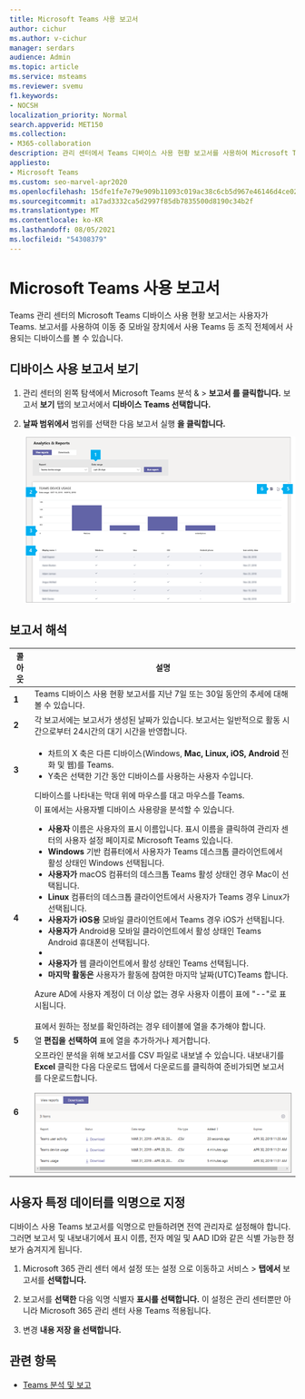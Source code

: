 ```yaml
---
title: Microsoft Teams 사용 보고서
author: cichur
ms.author: v-cichur
manager: serdars
audience: Admin
ms.topic: article
ms.service: msteams
ms.reviewer: svemu
f1.keywords:
- NOCSH
localization_priority: Normal
search.appverid: MET150
ms.collection:
- M365-collaboration
description: 관리 센터에서 Teams 디바이스 사용 현황 보고서를 사용하여 Microsoft Teams 사용자가 조직에 연결되는 방법을 Teams.
appliesto:
- Microsoft Teams
ms.custom: seo-marvel-apr2020
ms.openlocfilehash: 15dfe1fe7e79e909b11093c019ac38c6cb5d967e46146d4ce0262499ca880018
ms.sourcegitcommit: a17ad3332ca5d2997f85db7835500d8190c34b2f
ms.translationtype: MT
ms.contentlocale: ko-KR
ms.lasthandoff: 08/05/2021
ms.locfileid: "54308379"
---
```

# <a name="microsoft-teams-device-usage-report"></a>Microsoft Teams 사용 보고서

Teams 관리 센터의 Microsoft Teams 디바이스 사용 현황 보고서는 사용자가 Teams. 보고서를 사용하여 이동 중 모바일 장치에서 사용 Teams 등 조직 전체에서 사용되는 디바이스를 볼 수 있습니다.  

## <a name="view-the-device-usage-report"></a>디바이스 사용 보고서 보기

1. 관리 센터의 왼쪽 탐색에서 Microsoft Teams 분석 &  >  **보고서 를 클릭합니다.** 보고서 **보기** 탭의 보고서에서 **디바이스** **Teams 선택합니다.**
2. **날짜 범위에서** 범위를 선택한 다음 보고서 실행 **을 클릭합니다.**

    ![콜아웃이 있는 Teams 관리 센터의 Teams 디바이스 사용 보고서 스크린샷](../media/teams-reports-device-usage-with-callouts.png "콜아웃이 있는 Teams 관리 센터의 Teams 디바이스 사용 보고서 스크린샷")

## <a name="interpret-the-report"></a>보고서 해석

|콜아웃 |설명  |
|--------|-------------|
|**1**   |Teams 디바이스 사용 현황 보고서를 지난 7일 또는 30일 동안의 추세에 대해 볼 수 있습니다.  |
|**2**   |각 보고서에는 보고서가 생성된 날짜가 있습니다. 보고서는 일반적으로 활동 시간으로부터 24시간의 대기 시간을 반영합니다. |
|**3**   |<ul><li>차트의 X 축은 다른 디바이스(Windows, **Mac,** **Linux,** **iOS,** **Android** 전화 및 웹)를 Teams.  </li><li>Y축은 선택한 기간 동안 디바이스를 사용하는 사용자 수입니다.</li> </ul>디바이스를 나타내는 막대 위에 마우스를 대고 마우스를 Teams.|
|**4**   |이 표에서는 사용자별 디바이스 사용량을 분석할 수 있습니다. <ul><li>**사용자** 이름은 사용자의 표시 이름입니다. 표시 이름을 클릭하여 관리자 센터의 사용자 설정 페이지로 Microsoft Teams 있습니다. </li><li>**Windows** 기반 컴퓨터에서 사용자가 Teams 데스크톱 클라이언트에서 활성 상태인 Windows 선택됩니다.</li><li>**사용자가** macOS 컴퓨터의 데스크톱 Teams 활성 상태인 경우 Mac이 선택됩니다. </li> <li>**Linux** 컴퓨터의 데스크톱 클라이언트에서 사용자가 Teams 경우 Linux가 선택됩니다. </li> <li>**사용자가 iOS용** 모바일 클라이언트에서 Teams 경우 iOS가 선택됩니다.</li><li>**사용자가** Android용 모바일 클라이언트에서 활성 상태인 Teams Android 휴대폰이 선택됩니다. <li><li>**사용자가** 웹 클라이언트에서 활성 상태인 Teams 선택됩니다. <li>**마지막 활동은** 사용자가 활동에 참여한 마지막 날짜(UTC)Teams 합니다.</li> </ul> Azure AD에 사용자 계정이 더 이상 없는 경우 사용자 이름이 표에 "--"로 표시됩니다. <br><br>표에서 원하는 정보를 확인하려는 경우 테이블에 열을 추가해야 합니다. |
|**5**   |열 **편집을 선택하여** 표에 열을 추가하거나 제거합니다. |
|**6**   |오프라인 분석을 위해 보고서를 CSV 파일로 내보낼 수 있습니다. 내보내기를 **Excel** 클릭한 다음 다운로드  탭에서 다운로드를  클릭하여 준비가되면 보고서를 다운로드합니다.<br><br>![내보낼 보고서를 보여주는 다운로드 탭 스크린샷](../media/teams-reports-export-to-csv.png)|


## <a name="make-the-user-specific-data-anonymous"></a>사용자 특정 데이터를 익명으로 지정

디바이스 사용 Teams 보고서를 익명으로 만들하려면 전역 관리자로 설정해야 합니다. 그러면 보고서 및 내보내기에서 표시 이름, 전자 메일 및 AAD ID와 같은 식별 가능한 정보가 숨겨지게 됩니다.

1. Microsoft 365 관리 센터 에서 설정 또는  설정 으로 이동하고 서비스 \> **탭에서** 보고서를 **선택합니다.** 
    
2. 보고서를 **선택한** 다음 익명 식별자 **표시를 선택합니다.** 이 설정은 관리 센터뿐만 아니라 Microsoft 365 관리 센터 사용 Teams 적용됩니다.
  
3. 변경 **내용 저장 을 선택합니다.**

## <a name="related-topics"></a>관련 항목

- [Teams 분석 및 보고](teams-reporting-reference.md)
